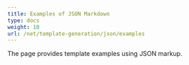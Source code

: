 ```yaml
---
title: Examples of JSON Markdown
type: docs
weight: 10
url: /net/template-generation/json/examples
---
```


The page provides template examples using JSON markup.
